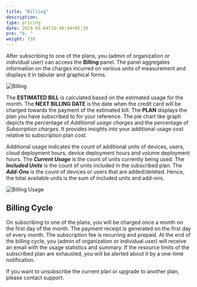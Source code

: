 ```yaml
---
title: "Billing"
description:
type: pricing
date: 2019-03-04T10:40:44+05:30
pre: "b. "
weight: 710
---
```

After subscribing to one of the plans, you (admin of organization or
individual user) can access the **Billing** panel. The panel aggregates information
on the charges incurred on various units of measurement and displays it in
tabular and graphical forms.

![Billing](/images/pricing/billing/billing-upper-part.png?classes=border,shadow&width=50pc)

The **ESTIMATED BILL** is calculated based on the estimated usage for the month.
The **NEXT BILLING DATE** is the date when the credit card will be charged towards
the payment of the estimated bill. The **PLAN** displays the plan you have subscribed
to for your reference. The pie chart like graph depicts the percentage of
*Additional usage charges* and the percentage of *Subscription charges*. It provides
insights into your additional usage cost relative to subscription plan cost.

Additional usage indicates the count of additional units of devices, users,
cloud deployment hours, device deployment hours and volume deployment hours.
The ***Current Usage*** is the count of units currently being used. The ***Included Units***
is the count of units included in the subscribed plan. The ***Add-Ons*** is the count
of devices or users that are added/deleted. Hence, the total available units is the
sum of included units and add-ons.

![Billing Usage](/images/pricing/billing/billing-lower-part.png?classes=border,shadow&width=50pc)

## Billing Cycle
On subscribing to one of the plans, you will be charged once a month on the first
day of the month. The payment receipt is generated on the first day of every month.
The subscription fee is recurring and prepaid. At the end of the billing cycle,
you (admin of organization or individual user) will receive an email with the
usage statistics and summary. If the resource limits of the subscribed plan are
exhausted, you will be alerted about it by a one-time notification.

If you want to unsubscribe the current plan or upgrade to another plan,
please contact support.